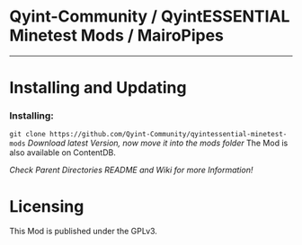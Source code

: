 # Qyint-Community / QyintESSENTIAL Minetest Mods / MairoPipes
- - -

# Installing and Updating
### Installing:
`git clone https://github.com/Qyint-Community/qyintessential-minetest-mods` *Download latest Version, now move it into the mods folder*
The Mod is also available on ContentDB.

*Check Parent Directories README and Wiki for more Information!*

# Licensing
This Mod is published under the GPLv3.